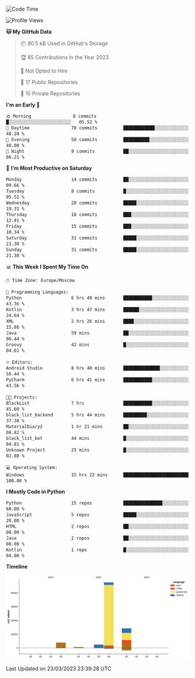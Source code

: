 <!--START_SECTION:waka-->
![Code Time](http://img.shields.io/badge/Code%20Time-66%20hrs%2016%20mins-blue)

![Profile Views](http://img.shields.io/badge/Profile%20Views-0-blue)

**🐱 My GitHub Data** 

> 📦 80.5 kB Used in GitHub's Storage 
 > 
> 🏆 85 Contributions in the Year 2023
 > 
> 🚫 Not Opted to Hire
 > 
> 📜 17 Public Repositories 
 > 
> 🔑 10 Private Repositories 
 > 
**I'm an Early 🐤** 

```text
🌞 Morning                8 commits           █░░░░░░░░░░░░░░░░░░░░░░░░   05.52 % 
🌆 Daytime                70 commits          ████████████░░░░░░░░░░░░░   48.28 % 
🌃 Evening                58 commits          ██████████░░░░░░░░░░░░░░░   40.00 % 
🌙 Night                  9 commits           ██░░░░░░░░░░░░░░░░░░░░░░░   06.21 % 
```
📅 **I'm Most Productive on Saturday** 

```text
Monday                   14 commits          ██░░░░░░░░░░░░░░░░░░░░░░░   09.66 % 
Tuesday                  8 commits           █░░░░░░░░░░░░░░░░░░░░░░░░   05.52 % 
Wednesday                28 commits          █████░░░░░░░░░░░░░░░░░░░░   19.31 % 
Thursday                 18 commits          ███░░░░░░░░░░░░░░░░░░░░░░   12.41 % 
Friday                   15 commits          ███░░░░░░░░░░░░░░░░░░░░░░   10.34 % 
Saturday                 31 commits          █████░░░░░░░░░░░░░░░░░░░░   21.38 % 
Sunday                   31 commits          █████░░░░░░░░░░░░░░░░░░░░   21.38 % 
```


📊 **This Week I Spent My Time On** 

```text
🕑︎ Time Zone: Europe/Moscow

💬 Programming Languages: 
Python                   6 hrs 40 mins       ███████████░░░░░░░░░░░░░░   43.36 % 
Kotlin                   3 hrs 47 mins       ██████░░░░░░░░░░░░░░░░░░░   24.64 % 
XML                      2 hrs 26 mins       ████░░░░░░░░░░░░░░░░░░░░░   15.86 % 
Java                     59 mins             ██░░░░░░░░░░░░░░░░░░░░░░░   06.44 % 
Groovy                   42 mins             █░░░░░░░░░░░░░░░░░░░░░░░░   04.61 % 

🔥 Editors: 
Android Studio           8 hrs 40 mins       ██████████████░░░░░░░░░░░   56.44 % 
PyCharm                  6 hrs 41 mins       ███████████░░░░░░░░░░░░░░   43.56 % 

🐱‍💻 Projects: 
BlackList                7 hrs               ███████████░░░░░░░░░░░░░░   45.60 % 
black_list_backend       5 hrs 44 mins       █████████░░░░░░░░░░░░░░░░   37.38 % 
MaterialDiary2           1 hr 21 mins        ██░░░░░░░░░░░░░░░░░░░░░░░   08.82 % 
black_list_bot           44 mins             █░░░░░░░░░░░░░░░░░░░░░░░░   04.81 % 
Unknown Project          25 mins             █░░░░░░░░░░░░░░░░░░░░░░░░   02.80 % 

💻 Operating System: 
Windows                  15 hrs 22 mins      █████████████████████████   100.00 % 
```

**I Mostly Code in Python** 

```text
Python                   15 repos            ███████████████░░░░░░░░░░   60.00 % 
JavaScript               5 repos             █████░░░░░░░░░░░░░░░░░░░░   20.00 % 
HTML                     2 repos             ██░░░░░░░░░░░░░░░░░░░░░░░   08.00 % 
Java                     2 repos             ██░░░░░░░░░░░░░░░░░░░░░░░   08.00 % 
Kotlin                   1 repo              █░░░░░░░░░░░░░░░░░░░░░░░░   04.00 % 
```



**Timeline**

![Lines of Code chart](https://raw.githubusercontent.com/Adlemex/Adlemex/main/assets/bar_graph.png)


 Last Updated on 23/03/2023 23:39:28 UTC
<!--END_SECTION:waka-->
